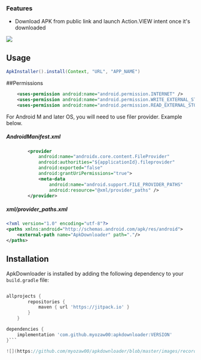 ### Features

- Download APK from public link and launch Action.VIEW intent once it's downloaded

![](https://img.shields.io/github/v/release/myozaw00/apkdownloader?label=VERSION)

## Usage
```java
ApkInstaller().install(Context, "URL", "APP_NAME")
```

##Permissions
```xml
	<uses-permission android:name="android.permission.INTERNET" />
    <uses-permission android:name="android.permission.WRITE_EXTERNAL_STORAGE" />
    <uses-permission android:name="android.permission.READ_EXTERNAL_STORAGE" />
```

For Android M and later OS, you will need to use filer provider. Example below.

##### AndroidManifest.xml
```xml
        <provider
            android:name="androidx.core.content.FileProvider"
            android:authorities="${applicationId}.fileprovider"
            android:exported="false"
            android:grantUriPermissions="true">
            <meta-data
                android:name="android.support.FILE_PROVIDER_PATHS"
                android:resource="@xml/provider_paths" />
        </provider>
```
##### xml/provider_paths.xml
```xml
<?xml version="1.0" encoding="utf-8"?>
<paths xmlns:android="http://schemas.android.com/apk/res/android">
    <external-path name="ApkDownloader" path="."/>
</paths>
```

## Installation

ApkDownloader is installed by adding the following dependency to your `build.gradle` file:

```groovy

allprojects {
		repositories {
			maven { url 'https://jitpack.io' }
		}
	}

dependencies {
    implementation 'com.github.myozaw00:apkdownloader:VERSION'
}```

![](https://github.com/myozaw00/apkdownloader/blob/master/images/recording.gif)

